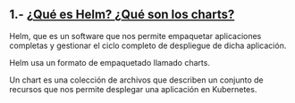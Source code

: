 ## 1.- [¿Qué es Helm? ¿Qué son los charts?](https://github.com/mikkgh/helm/blob/main/1.md)

Helm, que es un software que nos permite empaquetar aplicaciones completas y gestionar el ciclo completo de despliegue de dicha aplicación.

Helm usa un formato de empaquetado llamado charts.

Un chart es una colección de archivos que describen un conjunto de recursos que nos permite desplegar una aplicación en Kubernetes.
